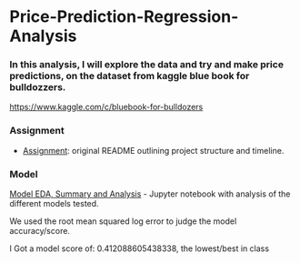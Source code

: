 # **Price-Prediction-Regression-Analysis**

### In this analysis, I will explore the data and try and make price predictions, on the dataset from kaggle blue book for bulldozzers.
https://www.kaggle.com/c/bluebook-for-bulldozers

### Assignment
* [Assignment](csoutline.md): original README outlining project structure and timeline.

### Model
[Model EDA, Summary and Analysis](main.ipynb) - Jupyter notebook with analysis of the different models tested.


We used the root mean squared log error to judge the model accuracy/score.

I Got a model score of: 0.412088605438338, the lowest/best in class
